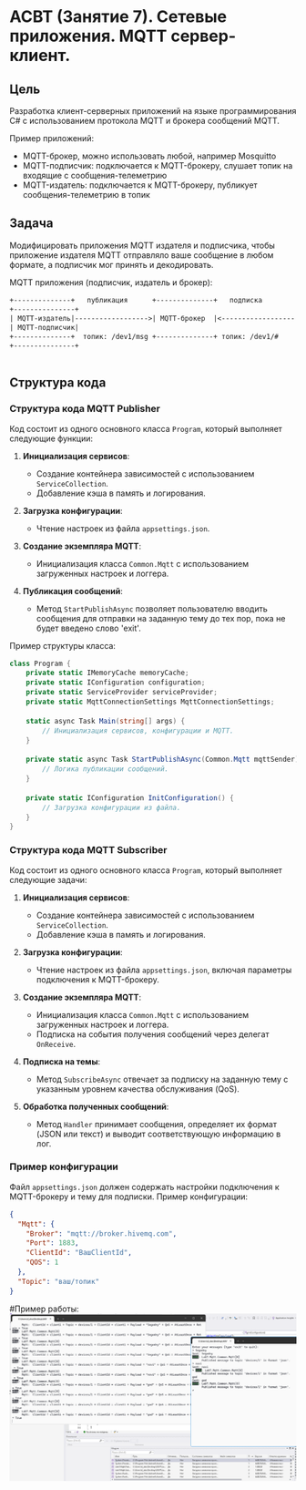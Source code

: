 # АСВТ (Занятие 7). Сетевые приложения. MQTT сервер-клиент.

## Цель

Разработка клиент-серверных приложений на языке программирования C# с использованием протокола MQTT 
и брокера сообщений MQTT.

Пример приложений:

* MQTT-брокер, можно использовать любой, например Mosquitto 
* MQTT-подписчик: подключается к MQTT-брокеру, слушает топик на входящие с сообщения-телеметрию
* MQTT-издатель: подключается к MQTT-брокеру, публикует сообщения-телеметрию в топик

## Задача

Модифицировать приложения MQTT издателя и  подписчика, чтобы приложение издателя
MQTT отправляло ваше сообщение в любом формате, а подписчик мог принять и декодировать.


MQTT приложения (подписчик, издатель и брокер):

```
+--------------+   публикация      +--------------+   подписка        +---------------+
| MQTT-издатель|------------------>| MQTT-брокер  |<------------------| MQTT-подписчик|
+--------------+  топик: /dev1/msg +--------------+ топик: /dev1/#    +---------------+
                   
```

## Структура кода

### Структура кода MQTT Publisher

Код состоит из одного основного класса `Program`, который выполняет следующие функции:

1. **Инициализация сервисов**:
   - Создание контейнера зависимостей с использованием `ServiceCollection`.
   - Добавление кэша в память и логирования.

2. **Загрузка конфигурации**:
   - Чтение настроек из файла `appsettings.json`.

3. **Создание экземпляра MQTT**:
   - Инициализация класса `Common.Mqtt` с использованием загруженных настроек и логгера.

4. **Публикация сообщений**:
   - Метод `StartPublishAsync` позволяет пользователю вводить сообщения для отправки на заданную тему до тех пор, пока не будет введено слово 'exit'.

Пример структуры класса:
```csharp
class Program {
    private static IMemoryCache memoryCache;
    private static IConfiguration configuration;
    private static ServiceProvider serviceProvider;
    private static MqttConnectionSettings MqttConnectionSettings;

    static async Task Main(string[] args) {
        // Инициализация сервисов, конфигурации и MQTT.
    }

    private static async Task StartPublishAsync(Common.Mqtt mqttSender) {
        // Логика публикации сообщений.
    }

    private static IConfiguration InitConfiguration() {
        // Загрузка конфигурации из файла.
    }
}
```

### Структура кода MQTT Subscriber

Код состоит из одного основного класса `Program`, который выполняет следующие задачи:

1. **Инициализация сервисов**:
   - Создание контейнера зависимостей с использованием `ServiceCollection`.
   - Добавление кэша в память и логирования.

2. **Загрузка конфигурации**:
   - Чтение настроек из файла `appsettings.json`, включая параметры подключения к MQTT-брокеру.

3. **Создание экземпляра MQTT**:
   - Инициализация класса `Common.Mqtt` с использованием загруженных настроек и логгера.
   - Подписка на события получения сообщений через делегат `OnReceive`.

4. **Подписка на темы**:
   - Метод `SubscribeAsync` отвечает за подписку на заданную тему с указанным уровнем качества обслуживания (QoS).

5. **Обработка полученных сообщений**:
   - Метод `Handler` принимает сообщения, определяет их формат (JSON или текст) и выводит соответствующую информацию в лог.

### Пример конфигурации
Файл `appsettings.json` должен содержать настройки подключения к MQTT-брокеру и тему для подписки. Пример конфигурации:

```json
{
  "Mqtt": {
    "Broker": "mqtt://broker.hivemq.com",
    "Port": 1883,
    "ClientId": "ВашClientId",
    "QOS": 1
  },
  "Topic": "ваш/топик"
}
```
#Пример работы:
![](1.png)

